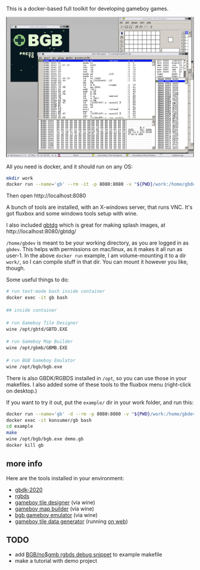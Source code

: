 This is a docker-based full toolkit for developing gameboy games.

![screeenshot](./screenshot.png)

All you need is docker, and it should run on any OS:

```sh
mkdir work
docker run --name='gb' --rm -it -p 8080:8080 -v "${PWD}/work:/home/gbdev" konsumer/gb
```

Then open http://localhost:8080

A bunch of tools are installed, with an X-windows server, that runs VNC. It's got fluxbox and some windows tools setup with wine.

I also included [gbtdg](https://github.com/chrisantonellis/gbtdg) which is great for making splash images, at http://localhost:8080/gbtdg/

`/home/gbdev` is meant to be your working directory, as you are logged in as `gbdev`. This helps with permissions on mac/linux, as it makes it all run as user-1. In the above `docker run` example, I am volume-mounting it to a dir `work/`, so I can compile stuff in that dir. You can mount it however you like, though.

Some useful things to do:

```sh
# run text-mode bash inside container
docker exec -it gb bash

## inside container

# run Gameboy Tile Designer
wine /opt/gbtd/GBTD.EXE

# run Gameboy Map Builder
wine /opt/gbmb/GBMB.EXE

# run BGB Gameboy Emulator
wine /opt/bgb/bgb.exe
```

There is also GBDK/RGBDS installed in `/opt`, so you can use those in your makefiles. I also added some of these tools to the fluxbox menu (right-click on desktop.)

If you want to try it out, put the `example/` dir in your work folder, and run this:

```sh
docker run --name='gb' -d --rm -p 8080:8080 -v "${PWD}/work:/home/gbdev" konsumer/gb
docker exec -it konsumer/gb bash
cd example
make
wine /opt/bgb/bgb.exe demo.gb
docker kill gb
```

## more info

Here are the tools installed in your environment:

- [gbdk-2020](https://github.com/Zal0/gbdk-2020)
- [rgbds](https://github.com/rednex/rgbds)
- [gameboy tile designer](http://www.devrs.com/gb/hmgd/gbtd.html) (via wine)
- [gameboy map builder](http://www.devrs.com/gb/hmgd/gbmb.html) (via wine)
- [bgb gameboy emulator](https://bgb.bircd.org/) (via wine)
- [gameboy tile data generator](https://github.com/chrisantonellis/gbtdg) (running [on web](http://localhost:8080/gbtdg/))


## TODO

* add [BGB/no$gmb rgbds debug snippet](https://arvid.io/2016/03/12/debug-messages-in-no-gmb-and-bgb/) to example makefile
* make a tutorial with demo project